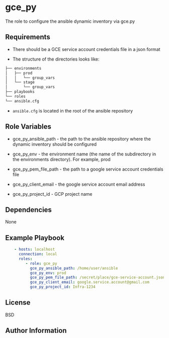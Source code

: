 gce_py
=========

The role to configure the ansible dynamic inventory via  gce.py

Requirements
------------

- There should be a GCE service account credentials file in a json format

- The structure of the directories looks like:

```bash
├── environments
│   ├── prod
│   │   └── group_vars
│   └── stage
│       └── group_vars
├── playbooks
└── roles
└── ansible.cfg
```

- `ansible.cfg` is located in the root of the ansible repository

Role Variables
--------------

- gce_py_ansible_path - the path to the ansible repository where the dynamic inventory should be configured

- gce_py_env - the environment name (the name of the subdirectory in the environments directory). For example, prod

- gce_py_pem_file_path - the path to a google service account credentials file

- gce_py_client_email - the google service account email address

- gce_py_project_id - GCP project name

Dependencies
------------

None

Example Playbook
----------------

```yaml
    - hosts: localhost
      connection: local
      roles:
         - role: gce_py
           gce_py_ansible_path: /home/user/ansible
           gce_py_env: prod
           gce_py_pem_file_path: /secret/place/gce-service-account.json
           gce_py_client_email: google.service.account@gmail.com
           gce_py_project_id: Infra-1234
```

License
-------

BSD

Author Information
------------------
